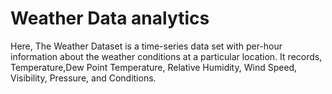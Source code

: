 # Weather Data analytics

Here, The Weather Dataset is a time-series data set with per-hour information about the weather conditions at a particular location. It records, Temperature,Dew Point Temperature, Relative Humidity, Wind Speed, Visibility, Pressure, and Conditions.
